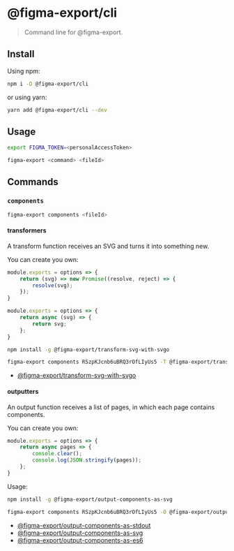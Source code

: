 # @figma-export/cli

> Command line for @figma-export.

## Install

Using npm:

```sh
npm i -D @figma-export/cli
```

or using yarn:

```sh
yarn add @figma-export/cli --dev
```

## Usage

```sh
export FIGMA_TOKEN=<personalAccessToken>

figma-export <command> <fileId>
```

## Commands

### `components`

```sh
figma-export components <fileId>
```

#### transformers

A transform function receives an SVG and turns it into something new.

You can create you own:

```js
module.exports = options => {
    return (svg) => new Promise((resolve, reject) => {
        resolve(svg);
    });
}
```

```js
module.exports = options => {
    return async (svg) => {
        return svg;
    };
}
```

```sh
npm install -g @figma-export/transform-svg-with-svgo

figma-export components RSzpKJcnb6uBRQ3rOfLIyUs5 -T @figma-export/transform-svg-with-svgo
```

- [@figma-export/transform-svg-with-svgo](https://www.npmjs.com/package/@figma-export/transform-svg-with-svgo)


#### outputters

An output function receives a list of pages, in which each page contains components.

You can create you own:

```js
module.exports = options => {
    return async pages => {
        console.clear();
        console.log(JSON.stringify(pages));
    };
}
```

Usage: 

```sh
npm install -g @figma-export/output-components-as-svg

figma-export components RSzpKJcnb6uBRQ3rOfLIyUs5 -O @figma-export/output-components-as-svg
```

- [@figma-export/output-components-as-stdout](https://www.npmjs.com/package/@figma-export/output-components-as-stdout)
- [@figma-export/output-components-as-svg](https://www.npmjs.com/package/@figma-export/output-components-as-svg)
- [@figma-export/output-components-as-es6](https://www.npmjs.com/package/@figma-export/output-components-as-es6)
